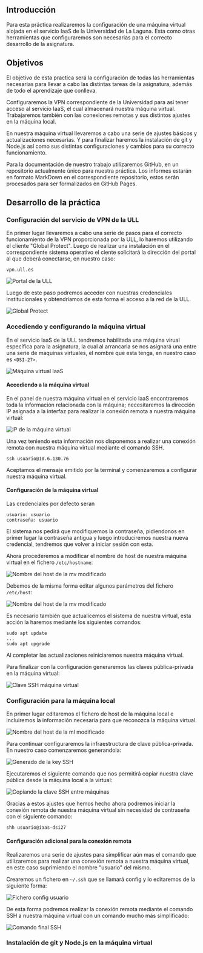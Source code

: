 ## Introducción

Para esta práctica realizaremos la configuración de una máquina virtual alojada en el servicio IaaS de la Universidad de La Laguna. Esta como otras herramientas que configuraremos son necesarias para el correcto desarrollo de la asignatura. 

## Objetivos

El objetivo de esta practica será la configuración de todas las herramientas necesarias para llevar a cabo las distintas tareas de la asignatura, además de todo el aprendizaje que conlleva.

Configuraremos la VPN correspondiente de la Universidad para así tener acceso al servicio IaaS, el cual almacenará nuestra máquina virtual. Trabajaremos también con las conexiones remotas y sus distintos ajustes en la máquina local.

En nuestra máquina virtual llevaremos a cabo una serie de ajustes básicos y actualizaciones necesarias. Y para finalizar haremos la instalación de git y Node.js así como sus distintas configuraciones y cambios para su correcto funcionamiento. 

Para la documentación de nuestro trabajo utilizaremos GitHub, en un repositorio actualmente único para nuestra práctica. Los informes estarán en formato MarkDown en el correspondiente repositorio, estos serán procesados para ser formalizados en GitHub Pages.

## Desarrollo de la práctica

### Configuración del servicio de VPN de la ULL

En primer lugar llevaremos a cabo una serie de pasos para el correcto funcionamiento de la VPN proporcionada por la ULL, lo haremos utilizando el cliente "Global Protect". Luego de realizar una instalación en el correspondiente sistema operativo el ciente solicitará la dirección del portal al que deberá conectarse, en nuestro caso: 

```
vpn.ull.es
```
![Portal de la ULL](image/dsi18.png)

Luego de este paso podremos acceder con nuestras credenciales institucionales y obtendríamos de esta forma el acceso a la red de la ULL.

![Global Protect](image/dsi17.png)

### Accediendo y configurando la máquina virtual

En el servicio IaaS de la ULL tendremos habilitada una máquina virual específica para la asignatura, la cual al arrancarla se nos asignará una entre una serie de maquinas virtuales, el nombre que esta tenga, en nuestro caso es `<DSI-27>`.

![Máquina virtual IaaS](image/dsi3.png)

#### Accediendo a la máquina virtual

En el panel de nuestra máquina virtual en el servicio IaaS encontraremos toda la información relacionada con la máquina; necesitaremos la dirección IP asignada a la interfaz para realizar la conexión remota a nuestra máquina virtual: 

![IP de la máquina virtual](image/dsi2.png)

Una vez teniendo esta información nos disponemos a realizar una conexión remota con nuestra máquina virtual mediante el comando SSH. 

```
ssh usuario@10.6.130.76
```
Aceptamos el mensaje emitido por la terminal y comenzaremos a configurar nuestra máquina virtual.

#### Configuración de la máquina virtual

Las credenciales por defecto seran 
```
usuario: usuario
contraseña: usuario
```
El sistema nos pedirá que modifiquemos la contraseña, pidiendonos en primer lugar la contraseña antigua y luego introduciremos nuestra nueva credencial, tendremos que volver a iniciar sesión con esta. 

Ahora procederemos a modificar el nombre de host de nuestra máquina virtual en el fichero `/etc/hostname`:

![Nombre del host de la mv modificado](image/dsi1.png)

Debemos de la misma forma editar algunos parámetros del fichero `/etc/host`:

![Nombre del host de la mv modificado](image/dsi4.png)

Es necesario también que actualicemos el sistema de nuestra virtual, esta acción la haremos mediante los siguientes comandos: 

```
sudo apt update
...
sudo apt upgrade
```

Al completar las actualizaciones reiniciaremos nuestra máquina virtual.

Para finalizar con la configuración generaremos las claves pública-privada en la máquina virtual: 

![Clave SSH máquina virtual](image/dsi9.png)

### Configuración para la máquina local

En primer lugar editaremos el fichero de host de la máquina local e incluiremos la información necesaria para que reconozca la máquina virtual. 

![Nombre del host de la ml modificado](image/dsi5.png)

Para continuar configuraremos la infraestructura de clave pública-privada. En nuestro caso comenzaremos generandola:

![Generado de la key SSH](image/dsi6.png)

Ejecutaremos el siguiente comando que nos permitirá copiar nuestra clave pública desde la máquina local a la virtual: 

![Copiando la clave SSH entre máquinas](image/dsi7.png)

Gracias a estos ajustes que hemos hecho ahora podremos iniciar la conexión remota de nuestra máquina virtual sin necesidad de contraseña con el siguiente comando:

```
shh usuario@iaas-dsi27
```

#### Configuración adicional para la conexión remota

Realizaremos una serie de ajustes para simplificar aún mas el comando que utilizaremos para realizar una conexión remota a nuestra máquina virtual, en este caso suprimiendo el nombre "usuario" del mismo. 

Crearemos un fichero en `~/.ssh` que se llamará config y lo editaremos de la siguiente forma: 

![Fichero config usuario](image/dsi8.1.png)

De esta forma podremos realizar la conexión remota mediante el comando SSH a nuestra máquina virtual con un comando mucho más simplificado:

![Comando final SSH](image/dsi8.2.png)


### Instalación de git y Node.js en la máquina virtual

